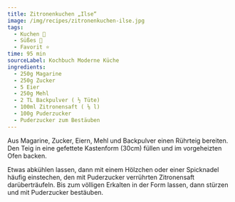 ```yaml
---
title: Zitronenkuchen „Ilse“
image: /img/recipes/zitronenkuchen-ilse.jpg
tags:
  - Kuchen 🍰
  - Süßes 🍬
  - Favorit ⭐
time: 95 min
sourceLabel: Kochbuch Moderne Küche
ingredients:
  - 250g Magarine
  - 250g Zucker
  - 5 Eier
  - 250g Mehl
  - 2 TL Backpulver ( ½ Tüte)
  - 100ml Zitronensaft ( ⅛ l)
  - 100g Puderzucker
  - Puderzucker zum Bestäuben
---
```

Aus Magarine, Zucker, Eiern, Mehl und Backpulver einen Rührteig bereiten. 
Den Teig in eine gefettete Kastenform (30cm) füllen und im vorgeheizten Ofen backen. 

Etwas abkühlen lassen, dann mit einem Hölzchen oder einer Spicknadel häufig einstechen,
den mit Puderzucker verrührten Zitronensaft darüberträufeln.
Bis zum völligen Erkalten in der Form lassen, dann stürzen und mit Puderzucker bestäuben.
